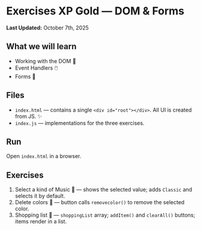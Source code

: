 # Exercises XP Gold — DOM & Forms

**Last Updated:** October 7th, 2025

## What we will learn
- Working with the DOM 🧩
- Event Handlers 🖱️
- Forms 📝

## Files
- `index.html` — contains a single `<div id="root"></div>`. All UI is created from JS. ✨
- `index.js` — implementations for the three exercises.

## Run
Open `index.html` in a browser.

## Exercises
1) Select a kind of Music 🎵 — shows the selected value; adds `Classic` and selects it by default.
2) Delete colors 🎨 — button calls `removecolor()` to remove the selected color.
3) Shopping list 🛒 — `shoppingList` array; `addItem()` and `clearAll()` buttons; items render in a list.
